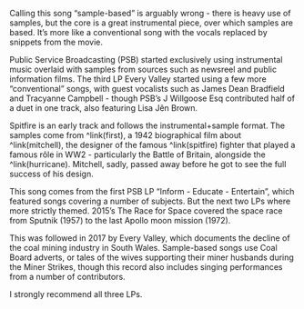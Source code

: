 Calling this song “sample-based” is arguably wrong - there is heavy use of samples, but the core is a great instrumental piece, over which samples are based.   It’s more like a conventional song with the vocals replaced by snippets from the movie.

Public Service Broadcasting (PSB) started exclusively using instrumental music overlaid with samples from sources such as newsreel and public information films. The third LP Every Valley started using a few more “conventional” songs, with guest vocalists such as James Dean Bradfield and Tracyanne Campbell - though PSB’s J Willgoose Esq contributed half of a duet in one track, also featuring Lisa Jên Brown.

Spitfire is an early track and follows the instrumental+sample format. The samples come from ^link(first), a 1942 biographical film about ^link(mitchell), the designer of the famous ^link(spitfire) fighter that played a famous rôle in  WW2 - particularly the Battle of Britain, alongside the ^link(hurricane). Mitchell, sadly, passed away before he got to see the full success of his design.

This song comes from the first PSB LP “Inform - Educate - Entertain”, which featured songs covering a number of subjects. But the next two LPs where more strictly themed. 2015’s The Race for Space covered the space race from Sputnik (1957) to the last Apollo moon mission (1972).

This was followed in 2017 by Every Valley, which documents the decline of the coal mining industry in South Wales.   Sample-based songs use Coal Board adverts, or tales of the wives supporting their miner husbands during the Miner Strikes, though this record also includes singing performances from a number of contributors.

I strongly recommend all three LPs.
